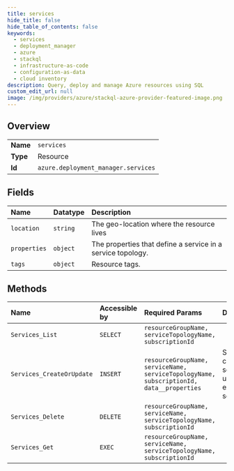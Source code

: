 ```yaml
---
title: services
hide_title: false
hide_table_of_contents: false
keywords:
  - services
  - deployment_manager
  - azure    
  - stackql
  - infrastructure-as-code
  - configuration-as-data
  - cloud inventory
description: Query, deploy and manage Azure resources using SQL
custom_edit_url: null
image: /img/providers/azure/stackql-azure-provider-featured-image.png
---
```

  
    

## Overview
<table><tbody>
<tr><td><b>Name</b></td><td><code>services</code></td></tr>
<tr><td><b>Type</b></td><td>Resource</td></tr>
<tr><td><b>Id</b></td><td><code>azure.deployment_manager.services</code></td></tr>
</tbody></table>

## Fields
| Name | Datatype | Description |
|:-----|:---------|:------------|
| `location` | `string` | The geo-location where the resource lives |
| `properties` | `object` | The properties that define a service in a service topology. |
| `tags` | `object` | Resource tags. |
## Methods
| Name | Accessible by | Required Params | Description |
|:-----|:--------------|:----------------|:------------|
| `Services_List` | `SELECT` | `resourceGroupName, serviceTopologyName, subscriptionId` |  |
| `Services_CreateOrUpdate` | `INSERT` | `resourceGroupName, serviceName, serviceTopologyName, subscriptionId, data__properties` | Synchronously creates a new service or updates an existing service. |
| `Services_Delete` | `DELETE` | `resourceGroupName, serviceName, serviceTopologyName, subscriptionId` |  |
| `Services_Get` | `EXEC` | `resourceGroupName, serviceName, serviceTopologyName, subscriptionId` |  |
